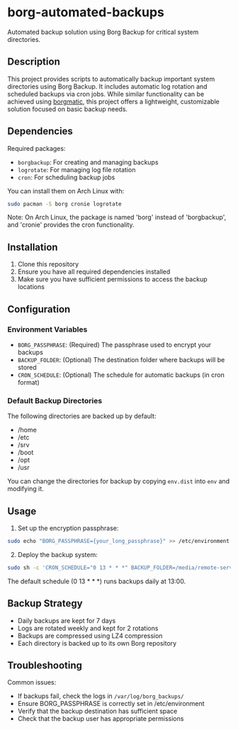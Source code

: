 # borg-automated-backups
Automated backup solution using Borg Backup for critical system directories.

## Description
This project provides scripts to automatically backup important system directories using
Borg Backup. It includes automatic log rotation and scheduled backups via cron jobs. While
similar functionality can be achieved using
[borgmatic](https://github.com/borgmatic-collective/borgmatic), this project offers a
lightweight, customizable solution focused on basic backup needs.

## Dependencies

Required packages:
- `borgbackup`: For creating and managing backups
- `logrotate`: For managing log file rotation
- `cron`: For scheduling backup jobs

You can install them on Arch Linux with:
```bash
sudo pacman -S borg cronie logrotate
```

Note: On Arch Linux, the package is named 'borg' instead of 'borgbackup', and 'cronie'
provides the cron functionality.

## Installation
1. Clone this repository
2. Ensure you have all required dependencies installed
3. Make sure you have sufficient permissions to access the backup locations

## Configuration
### Environment Variables
- `BORG_PASSPHRASE`: (Required) The passphrase used to encrypt your backups
- `BACKUP_FOLDER`: (Optional) The destination folder where backups will be stored
- `CRON_SCHEDULE`: (Optional) The schedule for automatic backups (in cron format)

### Default Backup Directories
The following directories are backed up by default:
- /home
- /etc
- /srv
- /boot
- /opt
- /usr

You can change the directories for backup by copying `env.dist` into `env` and modifying it.

## Usage
1. Set up the encryption passphrase:
```bash
sudo echo "BORG_PASSPHRASE={your_long_passphrase}" >> /etc/environment
```

2. Deploy the backup system:
```bash
sudo sh -c 'CRON_SCHEDULE="0 13 * * *" BACKUP_FOLDER=/media/remote-server/backups bash deploy.sh'
```

The default schedule (0 13 * * *) runs backups daily at 13:00.

## Backup Strategy
- Daily backups are kept for 7 days
- Logs are rotated weekly and kept for 2 rotations
- Backups are compressed using LZ4 compression
- Each directory is backed up to its own Borg repository

## Troubleshooting
Common issues:
- If backups fail, check the logs in `/var/log/borg_backups/`
- Ensure BORG_PASSPHRASE is correctly set in /etc/environment
- Verify that the backup destination has sufficient space
- Check that the backup user has appropriate permissions
